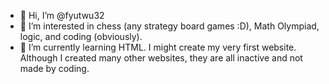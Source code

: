 - 👋 Hi, I’m @fyutwu32
- 👀 I’m interested in chess (any strategy board games :D), Math Olympiad, logic, and coding (obviously).
- 🌱 I’m currently learning HTML. I might create my very first website. Although I created many other websites, they are all inactive and not made by coding.
